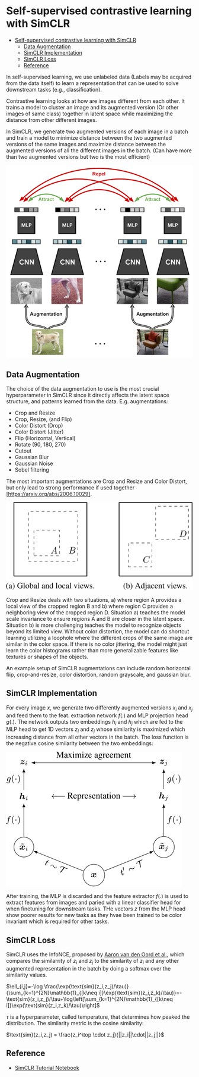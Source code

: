 # Self-supervised contrastive learning with SimCLR

- [Self-supervised contrastive learning with SimCLR](#self-supervised-contrastive-learning-with-simclr)
  - [Data Augmentation](#data-augmentation)
  - [SimCLR Implementation](#simclr-implementation)
  - [SimCLR Loss](#simclr-loss)
  - [Reference](#reference)

In self-supervised learning, we use unlabeled data (Labels may be acquired from the data itself) to learn a representation that can be used to solve downstream tasks (e.g., classification).

Contrastive learning looks at how are images different from each other. It trains a model to cluster an image and its augmented version (Or other images of same class) together in latent space while maximizing the distance from other different images.

In SimCLR, we generate two augmented versions of each image in a batch and train a model to minimize distance between the two augmented versions of the same images and maximize distance between the augmented versions of all the different images in the batch. (Can have more than two augmented versions but two is the most efficient)

![SimCLR](img/simclr_contrastive_learning.jpg "SimCLR")

## Data Augmentation

The choice of the data augmentation to use is the most crucial hyperparameter in SimCLR since it directly affects the latent space structure, and patterns learned from the data. E.g. augmentations: 

 -   Crop and Resize
 -   Crop, Resize, (and Flip)
 -   Color Distort (Drop)
 -   Color Distort (Jitter)
 -   Flip (Horizontal, Vertical)
 -   Rotate (90, 180, 270)
 -   Cutout
 -   Gaussian Blur
 -   Gaussian Noise
 -   Sobel filtering 

The most important augmentations are Crop and Resize and Color Distort, but only lead to strong performance if used together [https://arxiv.org/abs/2006.10029].   

![Crop Views](img/crop_views.svg "Crop Views")

Crop and Resize deals with two situations, a) where region A provides a local view of the cropped region B and b) where region C provides a neighboring view of the cropped region D. Situation a) teaches the model scale invariance to ensure regions A and B are closer in the latent space. Situation b) is more challenging teaches the model to recognize objects beyond its limited view. Without color distortion, the model can do shortcut learning utilizing a loophole where the different crops of the same image are similar in the color space. If there is no color jittering, the model might just learn the color histograms rather than more generalizable features like textures or shapes of the objects.

An example setup of SimCLR augmentations can include random horizontal flip, crop-and-resize, color distortion, random grayscale, and gaussian blur.

## SimCLR Implementation

For every image $x$, we generate two differently augmented versions $x_i$ and $x_j$ and feed them to the feat. extraction network $f(.)$ and MLP projection head $g(.)$. The network outputs two embeddings $h_i$ and $h_j$ which are fed to the MLP head to get 1D vectors $z_i$ and $z_j$ whose similarity is maximized which increasing distance from all other vectors in the batch. The loss function is the negative cosine similarity between the two embeddings:

![simclr setup](img/simclr_network_setup.svg "simclr setup")

After training, the MLP is discarded and the feature extractor $f(.)$ is used to extract features from images and paried with a linear classifier head for when finetuning for downstream tasks. THe vectors $z$ from the MLP head show poorer results for new tasks as they hvae been trained to be color invariant which is required for other tasks.

## SimCLR Loss

SimCLR uses the InfoNCE, proposed by [Aaron van den Oord et al.](https://arxiv.org/abs/1807.03748), which compares the similarrity of $z_i$ and $z_j$ to the similarity of $z_i$ and any other augmented representation in the batch by doing a softmax over the similarity values.

$\ell_{i,j}=-\log \frac{\exp(\text{sim}(z_i,z_j)/\tau)}{\sum_{k=1}^{2N}\mathbb{1}_{[k\neq i]}\exp(\text{sim}(z_i,z_k)/\tau)}=-\text{sim}(z_i,z_j)/\tau+\log\left[\sum_{k=1}^{2N}\mathbb{1}_{[k\neq i]}\exp(\text{sim}(z_i,z_k)/\tau)\right]$

$\tau$ is a hyperparameter, called temperature, that determines how peaked the distribution. The similarity metric is the cosine similarity:

$\text{sim}(z_i,z_j) = \frac{z_i^\top \cdot z_j}{||z_i||\cdot||z_j||}$


## Reference

-   [SimCLR Tutorial Notebook](https://uvadlc-notebooks.readthedocs.io/en/latest/tutorial_notebooks/tutorial17/SimCLR.html)